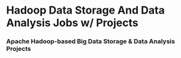 # Hadoop Data Storage And Data Analysis Jobs w/ Projects
### Apache Hadoop-based Big Data Storage &amp; Data Analysis Projects
